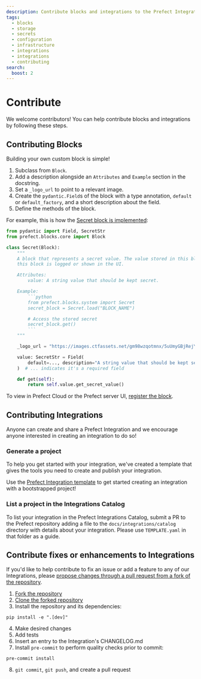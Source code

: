 ```yaml
---
description: Contribute blocks and integrations to the Prefect Integrations Catalog.
tags:
  - blocks
  - storage
  - secrets
  - configuration
  - infrastructure
  - integrations
  - integrations
  - contributing
search:
  boost: 2
---
```


# Contribute

We welcome contributors! You can help contribute blocks and integrations by following these steps.

## Contributing Blocks

Building your own custom block is simple!

1. Subclass from `Block`.
1. Add a description alongside an `Attributes` and `Example` section in the docstring.
1. Set a `_logo_url` to point to a relevant image.
1. Create the `pydantic.Field`s of the block with a type annotation, `default` or `default_factory`, and a short description about the field.
1. Define the methods of the block.

For example, this is how the [Secret block is implemented](https://github.com/PrefectHQ/prefect/blob/main/src/prefect/blocks/system.py#L76-L102):
```python
from pydantic import Field, SecretStr
from prefect.blocks.core import Block

class Secret(Block):
    """
    A block that represents a secret value. The value stored in this block will be obfuscated when
    this block is logged or shown in the UI.

    Attributes:
        value: A string value that should be kept secret.

    Example:
        ```python
        from prefect.blocks.system import Secret
        secret_block = Secret.load("BLOCK_NAME")

        # Access the stored secret
        secret_block.get()
        ```
    """

    _logo_url = "https://images.ctfassets.net/gm98wzqotmnx/5uUmyGBjRejYuGTWbTxz6E/3003e1829293718b3a5d2e909643a331/image8.png?h=250"

    value: SecretStr = Field(
        default=..., description="A string value that should be kept secret."
    )  # ... indicates it's a required field

    def get(self):
        return self.value.get_secret_value()
```

To view in Prefect Cloud or the Prefect server UI, [register the block](https://docs.prefect.io/concepts/blocks/#registering-blocks-for-use-in-the-prefect-ui).

## Contributing Integrations

Anyone can create and share a Prefect Integration and we encourage anyone interested in creating an integration to do so!

### Generate a project

To help you get started with your integration, we've created a template that gives the tools you need to create and publish your integration.

Use the [Prefect Integration template](https://github.com/PrefectHQ/prefect-collection-template#quickstart) to get started creating an integration with a bootstrapped project!

### List a project in the Integrations Catalog

To list your integration in the Prefect Integrations Catalog, submit a PR to the Prefect repository adding a file to the `docs/integrations/catalog` directory with details about your integration. Please use `TEMPLATE.yaml` in that folder as a guide.

## Contribute fixes or enhancements to Integrations

If you'd like to help contribute to fix an issue or add a feature to any of our Integrations, please [propose changes through a pull request from a fork of the repository](https://docs.github.com/en/pull-requests/collaborating-with-pull-requests/proposing-changes-to-your-work-with-pull-requests/creating-a-pull-request-from-a-fork).

1. [Fork the repository](https://docs.github.com/en/get-started/quickstart/fork-a-repo#forking-a-repository)
2. [Clone the forked repository](https://docs.github.com/en/get-started/quickstart/fork-a-repo#cloning-your-forked-repository)
3. Install the repository and its dependencies:
```
pip install -e ".[dev]"
```
4. Make desired changes
5. Add tests
6. Insert an entry to the Integration's CHANGELOG.md
7. Install `pre-commit` to perform quality checks prior to commit:
```
pre-commit install
```
8. `git commit`, `git push`, and create a pull request
